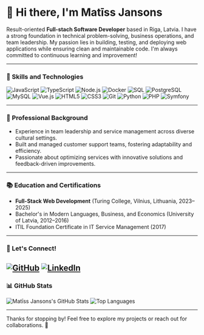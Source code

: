 # 👋 Hi there, I'm Matīss Jansons

Result-oriented **Full-stach Software Developer** based in Riga, Latvia. I have a strong foundation in technical problem-solving, business operations, and team leadership. My passion lies in building, testing, and deploying web applications while ensuring clean and maintainable code. I'm always committed to continuous learning and improvement!

---

### 🌟 Skills and Technologies
![JavaScript](https://img.shields.io/badge/-JavaScript-F7DF1E?style=flat-square&logo=javascript&logoColor=black)
![TypeScript](https://img.shields.io/badge/-TypeScript-3178C6?style=flat-square&logo=typescript&logoColor=white)
![Node.js](https://img.shields.io/badge/-Node.js-339933?style=flat-square&logo=node.js&logoColor=white)
![Docker](https://img.shields.io/badge/-Docker-2496ED?style=flat-square&logo=docker&logoColor=white)
![SQL](https://img.shields.io/badge/-SQL-4479A1?style=flat-square&logo=mysql&logoColor=white)
![PostgreSQL](https://img.shields.io/badge/-PostgreSQL-4169E1?style=flat-square&logo=postgresql&logoColor=white)
![MySQL](https://img.shields.io/badge/-MySQL-4479A1?style=flat-square&logo=mysql&logoColor=white)
![Vue.js](https://img.shields.io/badge/-Vue.js-4FC08D?style=flat-square&logo=vue.js&logoColor=white)
![HTML5](https://img.shields.io/badge/-HTML5-E34F26?style=flat-square&logo=html5&logoColor=white)
![CSS3](https://img.shields.io/badge/-CSS3-1572B6?style=flat-square&logo=css3&logoColor=white)
![Git](https://img.shields.io/badge/-Git-F05032?style=flat-square&logo=git&logoColor=white)
![Python](https://img.shields.io/badge/-Python-3776AB?style=flat-square&logo=python&logoColor=white)
![PHP](https://img.shields.io/badge/-PHP-777BB4?style=flat-square&logo=php&logoColor=white)
![Symfony](https://img.shields.io/badge/-Symfony-000000?style=flat-square&logo=symfony&logoColor=white)

---

### 💼 Professional Background
- Experience in team leadership and service management across diverse cultural settings.
- Built and managed customer support teams, fostering adaptability and efficiency.
- Passionate about optimizing services with innovative solutions and feedback-driven improvements.

---

### 📚 Education and Certifications
- **Full-Stack Web Development** (Turing College, Vilnius, Lithuania, 2023–2025)
- Bachelor's in Modern Languages, Business, and Economics (University of Latvia, 2012–2016)
- ITIL Foundation Certificate in IT Service Management (2017)

---

### 🔗 Let's Connect!
[![GitHub](https://img.shields.io/badge/-GitHub-181717?style=flat-square&logo=github&logoColor=white)](https://github.com/mjansons)
[![LinkedIn](https://img.shields.io/badge/-LinkedIn-0077B5?style=flat-square&logo=linkedin&logoColor=white)](https://www.linkedin.com/in/matiss-jansons-16423b233/)
---

### 📊 GitHub Stats
![Matīss Jansons's GitHub Stats](https://github-readme-stats.vercel.app/api?username=mjansons&show_icons=true&theme=radical)
![Top Languages](https://github-readme-stats.vercel.app/api/top-langs/?username=mjansons&layout=compact&theme=radical)

---

Thanks for stopping by! Feel free to explore my projects or reach out for collaborations. 🚀

